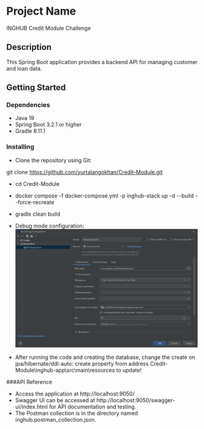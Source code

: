 # Project Name

INGHUB Credit Module Challenge

## Description

This Spring Boot application provides a backend API for managing customer and loan data. 

## Getting Started

### Dependencies

* Java 19
* Spring Boot 3.2.1 or higher
* Gradle 8.11.1

### Installing

* Clone the repository using Git:

git clone https://github.com/yurtalangokhan/Credit-Module.git

* cd Credit-Module
* docker compose -f docker-compose.yml -p inghub-stack up -d --build --force-recreate


* gradle clean build
* Debug mode configuration:
  ![alt text](Configuration.PNG "Configuration")
  
 * After running the code and creating the database, change the create on 
    jpa/hibernate/ddl-auto: create property from address Credit-Module\inghub-app\src\main\resources to update!


###API Reference
* Access the application at http://localhost:9050/
* Swagger UI can be accessed at http://localhost:9050/swagger-ui/index.html for API documentation and testing.
* The Postman collection is in the directory named inghub.postman_collection.json.


